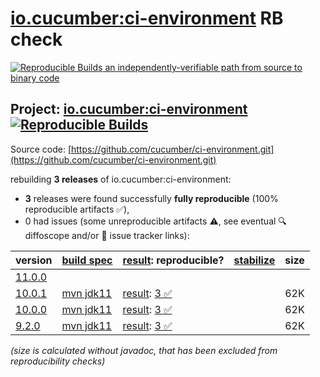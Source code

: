 [io.cucumber:ci-environment](https://central.sonatype.com/artifact/io.cucumber/ci-environment/versions) RB check
=======

[![Reproducible Builds](https://reproducible-builds.org/images/logos/rb.svg) an independently-verifiable path from source to binary code](https://reproducible-builds.org/)

## Project: [io.cucumber:ci-environment](https://central.sonatype.com/artifact/io.cucumber/ci-environment/versions) [![Reproducible Builds](https://img.shields.io/endpoint?url=https://raw.githubusercontent.com/jvm-repo-rebuild/reproducible-central/master/content/io/cucumber/ci-environment/badge.json)](https://github.com/jvm-repo-rebuild/reproducible-central/blob/master/content/io/cucumber/ci-environment/README.md)

Source code: [https://github.com/cucumber/ci-environment.git](https://github.com/cucumber/ci-environment.git)

rebuilding **3 releases** of io.cucumber:ci-environment:
- **3** releases were found successfully **fully reproducible** (100% reproducible artifacts :white_check_mark:),
- 0 had issues (some unreproducible artifacts :warning:, see eventual :mag: diffoscope and/or :memo: issue tracker links):

| version | [build spec](/BUILDSPEC.md) | [result](https://reproducible-builds.org/docs/jvm/): reproducible? | [stabilize](https://github.com/google/oss-rebuild/blob/main/cmd/stabilize/README.md) | size |
| -- | --------- | ------ | ------ | -- |
| [11.0.0](https://central.sonatype.com/artifact/io.cucumber/ci-environment/11.0.0/pom) | | | |
| [10.0.1](https://central.sonatype.com/artifact/io.cucumber/ci-environment/10.0.1/pom) | [mvn jdk11](ci-environment-10.0.1.buildspec) | [result](ci-environment-10.0.1.buildinfo): [3 :white_check_mark: ](ci-environment-10.0.1.buildcompare) | | 62K |
| [10.0.0](https://central.sonatype.com/artifact/io.cucumber/ci-environment/10.0.0/pom) | [mvn jdk11](ci-environment-10.0.0.buildspec) | [result](ci-environment-10.0.0.buildinfo): [3 :white_check_mark: ](ci-environment-10.0.0.buildcompare) | | 62K |
| [9.2.0](https://central.sonatype.com/artifact/io.cucumber/ci-environment/9.2.0/pom) | [mvn jdk11](ci-environment-9.2.0.buildspec) | [result](ci-environment-9.2.0.buildinfo): [3 :white_check_mark: ](ci-environment-9.2.0.buildcompare) | | 62K |

<i>(size is calculated without javadoc, that has been excluded from reproducibility checks)</i>
